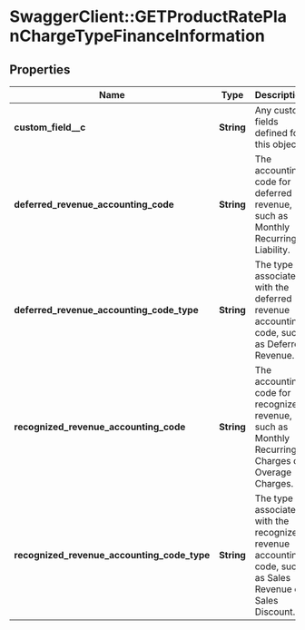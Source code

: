 # SwaggerClient::GETProductRatePlanChargeTypeFinanceInformation

## Properties
Name | Type | Description | Notes
------------ | ------------- | ------------- | -------------
**custom_field__c** | **String** | Any custom fields defined for this object.  | [optional] 
**deferred_revenue_accounting_code** | **String** | The accounting code for deferred revenue, such as Monthly Recurring Liability.   | [optional] 
**deferred_revenue_accounting_code_type** | **String** | The type associated with the deferred revenue accounting code, such as Deferred Revenue.   | [optional] 
**recognized_revenue_accounting_code** | **String** | The accounting code for recognized revenue, such as Monthly Recurring Charges or Overage Charges.   | [optional] 
**recognized_revenue_accounting_code_type** | **String** | The type associated with the recognized revenue accounting code, such as Sales Revenue or Sales Discount.   | [optional] 


